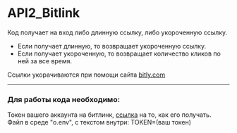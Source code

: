 # API2_Bitlink
Код получает на вход либо длинную ссылку, либо укороченную ссылку. 
  * Если получает длинную, то возвращает укороченную ссылку.  
  * Если получает укороченную, то возвращает количество кликов по ней за все время.

Ссылки укорачиваются при помощи сайта [bitly.com](https://app.bitly.com/bbt2/)

----
### Для работы кода необходимо:
  Токен вашего аккаунта на битлинк, [ссылка](https://dev.bitly.com/) на то, как его получать.\
  Файл в среде "o.env", с текстом внутри: TOKEN=(ваш токен)
  

